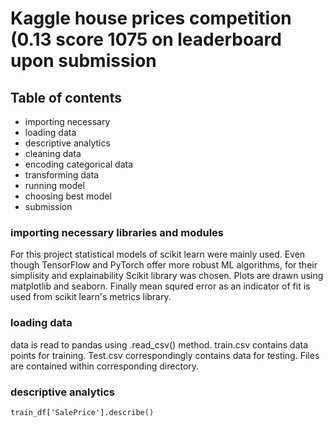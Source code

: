 # Kaggle house prices competition (0.13 score 1075 on leaderboard upon submission

## Table of contents
- importing necessary
- loading data
- descriptive analytics
- cleaning data
- encoding categorical data
- transforming data
- running model
- choosing best model
- submission

### importing necessary libraries and modules
For this project statistical models of scikit learn were mainly used. Even though TensorFlow and PyTorch offer more robust ML algorithms, for their simplisity and explainability Scikit library was chosen. Plots are drawn using matplotlib and seaborn. Finally mean squred error as an indicator of fit is used from scikit learn's metrics library.

### loading data
data is read to pandas using .read_csv() method. train.csv contains data points for training. Test.csv correspondingly contains data for testing. Files are contained within corresponding directory.

### descriptive analytics
```
train_df['SalePrice'].describe()
```

